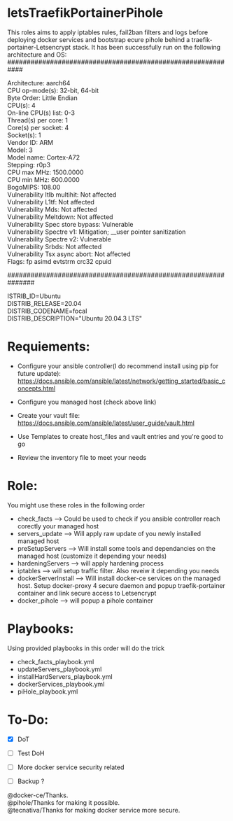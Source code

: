 # letsTraefikPortainerPihole
This roles aims to apply iptables rules, fail2ban filters and logs before deploying docker services and bootstrap ecure pihole behind a traefik-portainer-Letsencrypt stack.
It has been successfully run on the following architecture and OS:
############################################################
<p>Architecture:                    aarch64<br>
CPU op-mode(s):                  32-bit, 64-bit<br>
Byte Order:                      Little Endian<br>
CPU(s):                          4<br>
On-line CPU(s) list:             0-3<br>
Thread(s) per core:              1<br>
Core(s) per socket:              4<br>
Socket(s):                       1<br>
Vendor ID:                       ARM<br>
Model:                           3<br>
Model name:                      Cortex-A72<br>
Stepping:                        r0p3<br>
CPU max MHz:                     1500.0000<br>
CPU min MHz:                     600.0000<br>
BogoMIPS:                        108.00<br>
Vulnerability Itlb multihit:     Not affected<br>
Vulnerability L1tf:              Not affected<br>
Vulnerability Mds:               Not affected<br>
Vulnerability Meltdown:          Not affected<br>
Vulnerability Spec store bypass: Vulnerable<br>
Vulnerability Spectre v1:        Mitigation; __user pointer sanitization<br>
Vulnerability Spectre v2:        Vulnerable<br>
Vulnerability Srbds:             Not affected<br>
Vulnerability Tsx async abort:   Not affected<br>
Flags:                           fp asimd evtstrm crc32 cpuid</p>
###############################################################
<p>ISTRIB_ID=Ubuntu<br>
DISTRIB_RELEASE=20.04<br>
DISTRIB_CODENAME=focal<br>
DISTRIB_DESCRIPTION="Ubuntu 20.04.3 LTS"<p>

# Requiements:
- Configure your ansible controller(I do recommend install using pip for future update):
https://docs.ansible.com/ansible/latest/network/getting_started/basic_concepts.html

- Configure you managed host (check above link)
- Create your vault file:
https://docs.ansible.com/ansible/latest/user_guide/vault.html
- Use Templates to create host_files and vault entries and you're good to go
- Review the inventory file to meet your needs

# Role:
You might use these roles in the following order
- check_facts --> Could be used to check if you ansible controller reach corectly your managed host
- servers_update --> Will apply raw update of you newly installed managed host
- preSetupServers --> Will install some tools and dependancies on the managed host (customize it depending your needs)
- hardeningServers --> will apply hardening process
- iptables --> will setup traffic filter. Also reveiw it depending you needs
- dockerServerInstall --> Will install docker-ce services on the managed host. Setup docker-proxy 4 secure daemon and popup traefik-portainer container and link secure access to Letsencrypt
- docker_pihole --> will popup a pihole container

# Playbooks:
Using provided playbooks in this order will do the trick
- check_facts_playbook.yml
- updateServers_playbook.yml
- installHardServers_playbook.yml
- dockerServices_playbook.yml
- piHole_playbook.yml

# To-Do:
- [x] DoT
- [ ] Test DoH
- [ ] More docker service security related
- [ ] Backup ? 


<p>@docker-ce/Thanks.<br>
@pihole/Thanks for making it possible.<br>
@tecnativa/Thanks for making docker service more secure.<p>